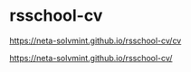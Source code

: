 # rsschool-cv
 https://neta-solvmint.github.io/rsschool-cv/cv

 https://neta-solvmint.github.io/rsschool-cv/